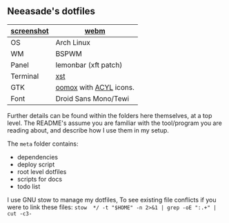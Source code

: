 ## Neeasade's dotfiles

[screenshot](https://u.teknik.io/3924RL.png) | [webm](https://u.teknik.io/wk6knx.webm)
---------|------
OS		 | Arch Linux
WM		 | BSPWM
Panel	 | lemonbar (xft patch)
Terminal | [xst](https://github.com/neeasade/xst)
GTK 	 | [oomox](https://github.com/actionless/oomox) with [ACYL](http://pobtott.deviantart.com/art/Any-Color-You-Like-175624910) icons.
Font 	 | Droid Sans Mono/Tewi

Further details can be found within the folders here themselves, at a top level. The README's assume you are familiar with the tool/program you are reading about, and describe how I use them in my setup.

The `meta` folder contains:
- dependencies
- deploy script
- root level dotfiles
- scripts for docs
- todo list

I use GNU stow to manage my dotfiles, To see existing file conflicts if you were to link these files: `stow  */ -t "$HOME" -n 2>&1 | grep -oE ":.+" | cut -c3-`
